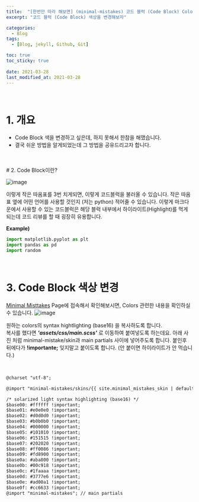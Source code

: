 ```yaml
---
title:  "[한번만 따라 해보면] (minimal-mistakes) 코드 블럭 (Code Block) Color 변경" # 제목
excerpt: "코드 블럭 (Code Block) 색상을 변경해보자"

categories:
  - Blog
tags:
  - [Blog, jekyll, Github, Git]

toc: true
toc_sticky: true
 
date: 2021-03-28
last_modified_at: 2021-03-28
---
```


<br>

# 1. 개요
* Code Block 색을 변경하고 싶은데, 하지 못해서 한참을 해맸습니다.
* 결국 쉬운 방법을 알게되었는데 그 방법을 공유드리고자 합니다.  

<br>
<br>
# 2. Code Block이란?

![image](https://user-images.githubusercontent.com/50326455/112756596-f3e29c80-9020-11eb-82f0-6b9d31ed8019.png)

이렇게 작은 따옴표를 3번 치게되면, 이렇게 코드블럭을 불러올 수 있습니다.
작은 따옴표 옆에 어떤 언어를 사용할 것인지 (저는 python) 적어줄 수 있습니다.
이렇게 마크다운에서 사용할 수 있는 코드블럭은 해당 블럭 내부에서 하이라이트(Highlight)를 먹게 되는데
코드 리뷰를 할 때 굉장히 유용합니다.
<br>

**Example)**
```python
import matplotlib.pyplot as plt
import pandas as pd
import random 

```

<br>  


# 3. Code Block 색상 변경
[Minimal Misttakes](https://mmistakes.github.io/minimal-mistakes/docs/stylesheets/#colors) Page에 접속해서 확인해보시면, Colors 관련한 내용을 확인하실 수 있습니다.
![image](https://user-images.githubusercontent.com/50326455/112756184-052aa980-901f-11eb-8522-48fa57fd9d7b.png)
<br>

원하는 colors의 syntax hightlighting (base16) 을 복사하도록 합니다.  
복사를 했다면 ***'assets/css/main.scss'*** 로 이동하여 붙여넣도록 하는데요.
아래 사진 처럼 minimal-mistake/skin과 main partials 사이에 넣어주도록 합니다.
붙인후 뒤에다가 **!importante;** 잊지말고 붙이도록 합니다. (안 붙이면 하이라이트가 안 먹습니다.) 

<br>

```md
@charset "utf-8";

@import "minimal-mistakes/skins/{{ site.minimal_mistakes_skin | default: 'default' }}"; // skin

/* solarized light syntax highlighting (base16) */
$base00: #ffffff !important; 
$base01: #e0e0e0 !important;
$base02: #d0d0d0 !important;
$base03: #b0b0b0 !important;
$base04: #000000 !important;
$base05: #101010 !important;
$base06: #151515 !important;
$base07: #202020 !important;
$base08: #ff0086 !important;
$base09: #fd8900 !important;
$base0a: #aba800 !important;
$base0b: #00c918 !important;
$base0c: #1faaaa !important;
$base0d: #3777e6 !important;
$base0e: #ad00a1 !important;
$base0f: #cc6633 !important;
@import "minimal-mistakes"; // main partials

```



